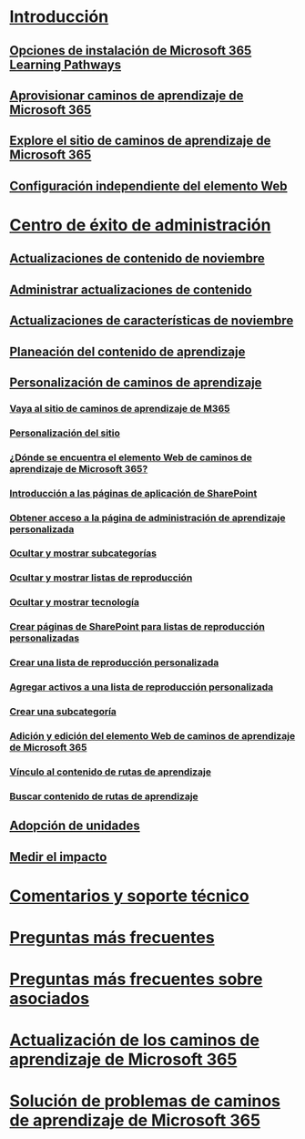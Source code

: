 # [Introducción](index.md)
## [Opciones de instalación de Microsoft 365 Learning Pathways](custom_setupoptions.md)
## [Aprovisionar caminos de aprendizaje de Microsoft 365](custom_provision.md)
## [Explore el sitio de caminos de aprendizaje de Microsoft 365](custom_exploresite.md)
## [Configuración independiente del elemento Web](custom_manualsetup.md)
# [Centro de éxito de administración](custom_successcenter.md)
## [Actualizaciones de contenido de noviembre](custom_contentupdates.md)
## [Administrar actualizaciones de contenido](custom_managecontentupdates.md)
## [Actualizaciones de características de noviembre](custom_featureupdates.md)
## [Planeación del contenido de aprendizaje](custom_plancontent.md)
## [Personalización de caminos de aprendizaje](custom_overview.md)
### [Vaya al sitio de caminos de aprendizaje de M365](custom_goto.md)
### [Personalización del sitio](custom_edithelp.md)
### [¿Dónde se encuentra el elemento Web de caminos de aprendizaje de Microsoft 365?](custom_whereiswebpart.md)
### [Introducción a las páginas de aplicación de SharePoint](custom_apppages.md)
### [Obtener acceso a la página de administración de aprendizaje personalizada](custom_accessadmin.md)
### [Ocultar y mostrar subcategorías](custom_hideshowsub.md)
### [Ocultar y mostrar listas de reproducción](custom_hideshowplaylists.md)
### [Ocultar y mostrar tecnología](custom_hideshowtech.md)
### [Crear páginas de SharePoint para listas de reproducción personalizadas](custom_createnewpage.md)
### [Crear una lista de reproducción personalizada](custom_createnewplaylist.md)
### [Agregar activos a una lista de reproducción personalizada](custom_addassets.md)
### [Crear una subcategoría](custom_createnewcat.md)
### [Adición y edición del elemento Web de caminos de aprendizaje de Microsoft 365](custom_addwebpart.md)
### [Vínculo al contenido de rutas de aprendizaje](custom_linking.md)
### [Buscar contenido de rutas de aprendizaje](custom_search.md)
## [Adopción de unidades](driveadoption.md)
## [Medir el impacto](custom_measureimpact.md)
# [Comentarios y soporte técnico](feedback.md)
# [Preguntas más frecuentes](faq.md)
# [Preguntas más frecuentes sobre asociados](custom_partner.md)
# [Actualización de los caminos de aprendizaje de Microsoft 365](custom_update.md)
# [Solución de problemas de caminos de aprendizaje de Microsoft 365](custom_troubleshooting.md) 